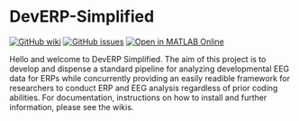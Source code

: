 # DevERP-Simplified

<!--Buttons-->
[![GitHub wiki](https://img.shields.io/badge/wiki-Click%20to%20access%20wikis-green)](https://github.com/w-decker/DevERP-Simplified/wiki)
[![GitHub issues](https://img.shields.io/github/issues/w-decker/DevERP-Simplified?color=%23fa251e&logo=GitHub)](https://github.com/w-decker/DevERP-Simplified/issues)
[![Open in MATLAB Online](https://www.mathworks.com/images/responsive/global/open-in-matlab-online.svg)](https://matlab.mathworks.com/open/github/v1?repo=w-decker/DevERP-Simplified)

Hello and welcome to DevERP Simplified. The aim of this project is to develop and dispense a standard pipeline for analyzing developmental EEG data for ERPs while concurrently providing an easily readible framework for researchers to conduct ERP and EEG analysis regardless of prior coding abilities. For documentation, instructions on how to install and further information, please see the wikis.

